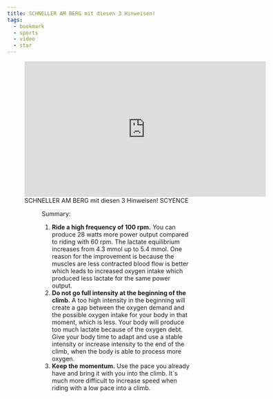 ```yaml
---
title: SCHNELLER AM BERG mit diesen 3 Hinweisen!
tags: 
  - bookmark
  - sports
  - video
  - star
---
```

<figure>
<iframe width="560" height="315" src="https://www.youtube.com/embed/SMSigREUtYo?si=5UFJxmNXeBqBUluD" title="YouTube video player" frameborder="0" allow="accelerometer; autoplay; clipboard-write; encrypted-media; gyroscope; picture-in-picture; web-share" referrerpolicy="strict-origin-when-cross-origin" allowfullscreen></iframe>
<figcaption>SCHNELLER AM BERG mit diesen 3 Hinweisen! SCYENCE</figcaption>
<figure>

Summary:
1. **Ride a high frequency of 100 rpm.** You can produce 28 watts more power output compared to riding with 60 rpm. The lactate equilibrium increases from 4.3 mmol up to 5.4 mmol. One reason for the improvement is because the muscles are less contracted blood flow is better which leads to increased oxygen intake which produced less lactate for the same power output.
2. **Do not go full intensity at the beginning of the climb.** A too high intensity in the beginning will create a gap between the oxygen demand  and the possible oxygen intake for your body in that moment, which is less. Your body will produce too much lactate because of the oxygen debt. Give your body time to adapt and use a stable intensity or increase intensity to the end of the climb, when the body is able to process more oxygen.
3. **Keep the momentum.**  Use the pace you already have and bring it with you into the climb. It´s much more difficult to increase speed when riding with a low pace into a climb.
